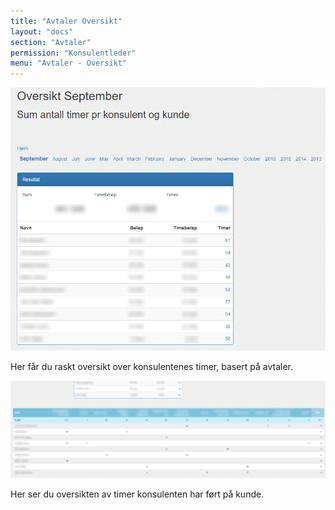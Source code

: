 ```yaml
---
title: "Avtaler Oversikt"
layout: "docs"
section: "Avtaler"
permission: "Konsulentleder"
menu: "Avtaler - Oversikt"
---
```


![Avtaler - Konsulent oversikt](img/avtaler_oversikt_konsulenter.png)

Her får du raskt oversikt over konsulentenes timer, basert på avtaler.

![Avtaler - Konsulent per kunde](img/avtaler_oversikt_kunde.png)

Her ser du oversikten av timer konsulenten har ført på kunde.

<p class="note--warning" markdown="1">
</p>